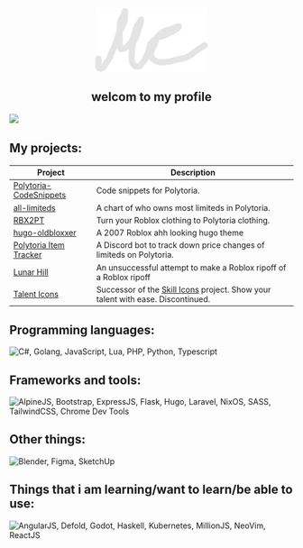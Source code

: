 <p align="center">
  <img src="https://raw.githubusercontent.com/MakroCoded/MakroCoded/refs/heads/main/mc_logo.svg" width=200>
  <h2 align="center">welcom to my profile</h2>
  <a href="https://u8views.com/github/MakroCoded"><img src="https://u8views.com/api/v1/github/profiles/126889064/views/day-week-month-total-count.svg"></a>
</p>

## My projects:

|Project|Description|
|-|-|
|[Polytoria-CodeSnippets](https://github.com/MakroCoded/Polytoria-CodeSnippets)|Code snippets for Polytoria.|
|[all-limiteds](https://github.com/MakroCoded/all-limiteds)|A chart of who owns most limiteds in Polytoria.|
|[RBX2PT](https://github.com/MakroCoded/RBX2PT-web)|Turn your Roblox clothing to Polytoria clothing.|
|[hugo-oldbloxxer](https://github.com/MakroCoded/hugo-oldbloxxer)|A 2007 Roblox ahh looking hugo theme|
|[Polytoria Item Tracker](https://github.com/MakroCoded/polytoria-item-tracker)|A Discord bot to track down price changes of limiteds on Polytoria.|
|[Lunar Hill](https://github.com/lunar-hill)|An unsuccessful attempt to make a Roblox ripoff of a Roblox ripoff|
|[Talent Icons](https://github.com/MakroCoded/talent-icons)|Successor of the [Skill Icons](https://github.com/tandpfun/skill-icons) project. Show your talent with ease. Discontinued.|

## Programming languages:

![C#, Golang, JavaScript, Lua, PHP, Python, Typescript](https://go-skill-icons.vercel.app/api/icons?i=cs,go,js,lua,php,py,ts)

## Frameworks and tools:

![AlpineJS, Bootstrap, ExpressJS, Flask, Hugo, Laravel, NixOS, SASS, TailwindCSS, Chrome Dev Tools](https://go-skill-icons.vercel.app/api/icons?i=alpinejs,bootstrap,express,flask,hugo,laravel,nixos,sass,tailwind,chromedevtools)

## Other things:

![Blender, Figma, SketchUp](https://go-skill-icons.vercel.app/api/icons?i=blender,figma,sketchup)

## Things that i am learning/want to learn/be able to use:

![AngularJS, Defold, Godot, Haskell, Kubernetes, MillionJS, NeoVim, ReactJS](https://go-skill-icons.vercel.app/api/icons?i=angular,defold,godot,haskell,k8s,million,neovim,react)

